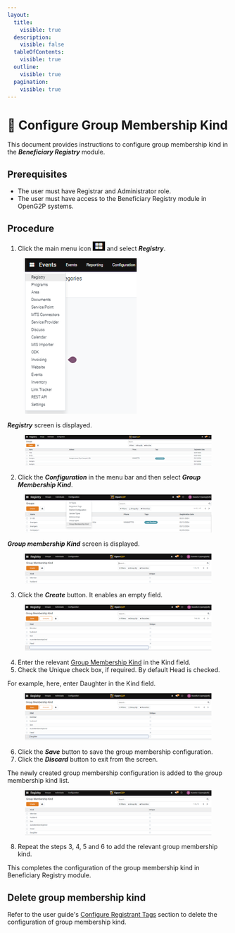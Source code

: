```yaml
---
layout:
  title:
    visible: true
  description:
    visible: false
  tableOfContents:
    visible: true
  outline:
    visible: true
  pagination:
    visible: true
---
```


# 📔 Configure Group Membership Kind

This document provides instructions to configure group membership kind in the _**Beneficiary Registry**_ module.

## Prerequisites

* The user must have Registrar and Administrator role.
* The user must have access to the Beneficiary Registry module in OpenG2P systems.

## Procedure

1. Click the main menu icon ![](../../../../../.gitbook/assets/main-menu.png) and select _**Registry**_.

<figure><img src="../../../../../.gitbook/assets/main-menu-registry.png" alt=""><figcaption></figcaption></figure>

_**Registry**_ screen is displayed.

<figure><img src="../../../../../.gitbook/assets/registry.png" alt=""><figcaption></figcaption></figure>

2. Click the _**Configuration**_ in the menu bar and then select _**Group Membership Kind**_.

<figure><img src="../../../../../.gitbook/assets/group-membership-config-br.png" alt=""><figcaption></figcaption></figure>

_**Group membership Kind**_ screen is displayed.

<figure><img src="../../../../../.gitbook/assets/group-membership-config-screen-br.png" alt=""><figcaption></figcaption></figure>

3. Click the _**Create**_ button. It enables an empty field.

<figure><img src="../../../../../.gitbook/assets/group-membership-config-newfield-br.png" alt=""><figcaption></figcaption></figure>

4. Enter the relevant [Group Membership Kind](../#group-membership-kind) in the Kind field.
5. Check the Unique check box, if required. By default Head is checked.

For example, here, enter Daughter in the Kind field.

<figure><img src="../../../../../.gitbook/assets/group-membership-fill-field-br.png" alt=""><figcaption></figcaption></figure>

6. Click the _**Save**_ button to save the group membership configuration.
7. Click the _**Discard**_ button to exit from the screen.

The newly created group membership configuration is added to the group membership kind list.

<figure><img src="../../../../../.gitbook/assets/group-membership-list-br.png" alt=""><figcaption></figcaption></figure>

8. Repeat the steps 3, 4, 5 and 6 to add the relevant group membership kind.

This completes the configuration of the group membership kind in Beneficiary Registry module.

## Delete group membership kind

Refer to the user guide's [Configure Registrant Tags](configure-registrant-tags.md#delete-registrant-tags) section to delete the configuration of  group membership kind.
